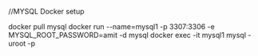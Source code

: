 //MYSQL Docker setup

docker pull mysql
docker run --name=mysql1 -p 3307:3306 -e MYSQL_ROOT_PASSWORD=amit -d mysql
docker exec -it mysql1 mysql -uroot -p


